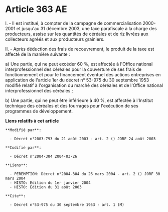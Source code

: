 # Article 363 AE

I. - Il est institué, à compter de la campagne de commercialisation 2000-2001 et jusqu'au 31 décembre 2003, une taxe
parafiscale à la charge des producteurs, assise sur les quantités de céréales et de riz livrées aux collecteurs agréés et aux
producteurs grainiers.

II. - Après déduction des frais de recouvrement, le produit de la taxe est affecté de la manière suivante :

a) Une partie, qui ne peut excéder 60 %, est affectée à l'Office national interprofessionnel des céréales pour la couverture
de ses frais de fonctionnement et pour le financement éventuel des actions entreprises en application de l'article 1er du
décret n° 53-975 du 30 septembre 1953 modifié relatif à l'organisation du marché des céréales et de l'Office national
interprofessionnel des céréales ;

b) Une partie, qui ne peut être inférieure à 40 %, est affectée à l'Institut technique des céréales et des fourrages pour
l'exécution de ses programmes de développement.

**Liens relatifs à cet article**

	**Modifié par**:

	  - Décret n°2003-793 du 21 août 2003 - art. 2 () JORF 24 août 2003

	**Codifié par**:

	  - Décret n°2004-304 2004-03-26

	**Liens**:

	  - PEREMPTION: Décret n°2004-304 du 26 mars 2004 - art. 2 () JORF 30 mars 2004
	  - HISTO: Edition du 1er janvier 2004
	  - HISTO: Edition du 31 août 2003

	**Cite**:

	  - Décret n°53-975 du 30 septembre 1953 - art. 1 (M)
